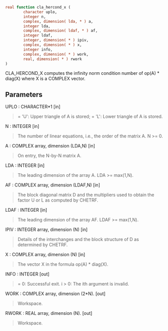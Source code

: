 ```fortran
real function cla_hercond_x (
		character uplo,
		integer n,
		complex, dimension( lda, * ) a,
		integer lda,
		complex, dimension( ldaf, * ) af,
		integer ldaf,
		integer, dimension( * ) ipiv,
		complex, dimension( * ) x,
		integer info,
		complex, dimension( * ) work,
		real, dimension( * ) rwork
)
```

CLA_HERCOND_X computes the infinity norm condition number of
op(A) * diag(X) where X is a COMPLEX vector.

## Parameters
UPLO : CHARACTER*1 [in]
> = 'U':  Upper triangle of A is stored;
> = 'L':  Lower triangle of A is stored.

N : INTEGER [in]
> The number of linear equations, i.e., the order of the
> matrix A.  N >= 0.

A : COMPLEX array, dimension (LDA,N) [in]
> On entry, the N-by-N matrix A.

LDA : INTEGER [in]
> The leading dimension of the array A.  LDA >= max(1,N).

AF : COMPLEX array, dimension (LDAF,N) [in]
> The block diagonal matrix D and the multipliers used to
> obtain the factor U or L as computed by CHETRF.

LDAF : INTEGER [in]
> The leading dimension of the array AF.  LDAF >= max(1,N).

IPIV : INTEGER array, dimension (N) [in]
> Details of the interchanges and the block structure of D
> as determined by CHETRF.

X : COMPLEX array, dimension (N) [in]
> The vector X in the formula op(A) * diag(X).

INFO : INTEGER [out]
> = 0:  Successful exit.
> i > 0:  The ith argument is invalid.

WORK : COMPLEX array, dimension (2*N). [out]
> Workspace.

RWORK : REAL array, dimension (N). [out]
> Workspace.
